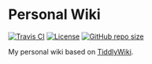 # Personal Wiki

[![Travis CI](https://img.shields.io/travis/com/miRoox/wiki)](https://travis-ci.com/miRoox/wiki)
[![License](https://img.shields.io/github/license/miRoox/wiki.svg)](https://github.com/miRoox/wiki/blob/master/LICENSE)
[![GitHub repo size](https://img.shields.io/github/repo-size/miRoox/wiki.svg)](https://github.com/miRoox/wiki.git)

My personal wiki based on [TiddlyWiki](https://tiddlywiki.com/).
